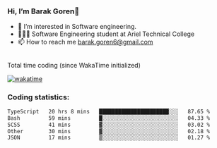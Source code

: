 ###  Hi, I’m Barak Goren👋
- 👀 I’m interested in Software engineering.
- 👨🏼‍🎓 Software Engineering student at Ariel Technical College
- 📫 How to reach me barak.goren6@gmail.com
##
Total time coding (since WakaTime initialized)

[![wakatime](https://wakatime.com/badge/user/5cc5ec80-a806-4ca2-a704-db29274e48cd.svg)](https://wakatime.com/@5cc5ec80-a806-4ca2-a704-db29274e48cd)

   
### Coding statistics:

<!--START_SECTION:waka-->

```txt
TypeScript   20 hrs 8 mins   ██████████████████████░░░   87.65 %
Bash         59 mins         █░░░░░░░░░░░░░░░░░░░░░░░░   04.33 %
SCSS         41 mins         ▓░░░░░░░░░░░░░░░░░░░░░░░░   03.02 %
Other        30 mins         ▓░░░░░░░░░░░░░░░░░░░░░░░░   02.18 %
JSON         17 mins         ▒░░░░░░░░░░░░░░░░░░░░░░░░   01.27 %
```

<!--END_SECTION:waka-->

<!---
barakgoren/barakgoren is a ✨ special ✨ repository because its `README.md` (this file) appears on your GitHub profile.
You can click the Preview link to take a look at your changes.
--->
